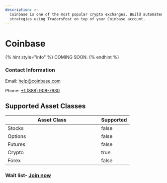 ```yaml
---
description: >-
  Coinbase is one of the most popular crypto exchanges. Build automated trading
  strategies using TradersPost on top of your Coinbase account.
---
```


# Coinbase

{% hint style="info" %}
COMING SOON.
{% endhint %}

### Contact Information

Email: [help@coinbase.com](mailto:help@coinbase.com)

Phone: [+1 (888) 908-7930](tel:18889087930)

## Supported Asset Classes

<table><thead><tr><th width="285">Asset Class</th><th data-type="checkbox">Supported</th></tr></thead><tbody><tr><td>Stocks</td><td>false</td></tr><tr><td>Options</td><td>false</td></tr><tr><td>Futures</td><td>false</td></tr><tr><td>Crypto</td><td>true</td></tr><tr><td>Forex</td><td>false</td></tr></tbody></table>



### Wait list- [Join now](https://traderspost.io/broker/coinbase)
